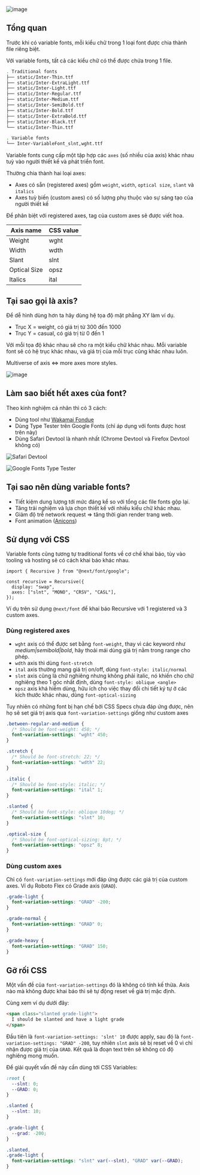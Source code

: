 ![image](https://user-images.githubusercontent.com/19520278/207461165-ee850d3d-ee70-45bd-826a-eaf00ed90c4e.png)

## Tổng quan

Trước khi có variable fonts, mỗi kiểu chữ trong 1 loại font được chia thành file riêng biệt.

Với variable fonts, tất cả các kiểu chữ có thể được chứa trong 1 file.

```sh
. Traditional fonts
├── static/Inter-Thin.ttf
├── static/Inter-ExtraLight.ttf
├── static/Inter-Light.ttf
├── static/Inter-Regular.ttf
├── static/Inter-Medium.ttf
├── static/Inter-SemiBold.ttf
├── static/Inter-Bold.ttf
├── static/Inter-ExtraBold.ttf
├── static/Inter-Black.ttf
└── static/Inter-Thin.ttf

. Variable fonts
└── Inter-VariableFont_slnt,wght.ttf
```

Variable fonts cung cấp một tập hợp các `axes` (số nhiều của axis) khác nhau tuỳ vào người thiết kế và phát triển font.

Thường chia thành hai loại axes:

- Axes có sẵn (registered axes) gồm `weight`, `width`, `optical size`, `slant` và `italics`
- Axes tuỳ biến (custom axes) có số lượng phụ thuộc vào sự sáng tạo của người thiết kế

Để phân biệt với registered axes, tag của custom axes sẽ được viết hoa.

| Axis name    | CSS value |
| ------------ | --------- |
| Weight       | wght      |
| Width        | wdth      |
| Slant        | slnt      |
| Optical Size | opsz      |
| Italics      | ital      |

## Tại sao gọi là axis?

Để dễ hình dùng hơn ta hãy dùng hệ tọa độ mặt phẳng XY làm ví dụ.

- Trục X = weight, có giá trị từ 300 đến 1000
- Trục Y = casual, có giá trị từ 0 đến 1

Với mỗi tọa độ khác nhau sẽ cho ra một kiểu chữ khác nhau.
Mỗi variable font sẽ có hệ trục khác nhau, và giá trị của mỗi trục cũng khác nhau luôn.

Multiverse of axis <=> more axes more styles.

![image](https://user-images.githubusercontent.com/19520278/207461448-ed290dfe-ab62-47fa-a3bd-f82f9f75ee00.png)

## Làm sao biết hết axes của font?

Theo kinh nghiệm cá nhân thì có 3 cách:

- Dùng tool như [Wakamai Fondue](https://wakamaifondue.com/)
- Dùng Type Tester trên Google Fonts (chỉ áp dụng với fonts được host trên này)
- Dùng Safari Devtool là nhanh nhất (Chrome Devtool và Firefox Devtool không có)

![Safari Devtool](https://user-images.githubusercontent.com/19520278/207461751-a39fb548-8822-4c0b-89e9-fef32d50cdf5.png)

![Google Fonts Type Tester](https://user-images.githubusercontent.com/19520278/207461869-500820ef-e1bc-4fb1-86a0-577e53473735.png)

## Tại sao nên dùng variable fonts?

- Tiết kiệm dung lượng tới mức đáng kể so với tổng các file fonts gộp lại.
- Tăng trải nghiệm và lựa chọn thiết kế với nhiều kiểu chữ khác nhau.
- Giảm độ trễ network request => tăng thời gian render trang web.
- Font animation ([Anicons](https://typogram.github.io/Anicons))

## Sử dụng với CSS

Variable fonts cũng tương tự traditional fonts về cơ chế khai báo, tùy vào tooling và hosting sẽ có cách khai báo khác nhau.

```tsx
import { Recursive } from "@next/font/google";

const recursive = Recursive({
  display: "swap",
  axes: ["slnt", "MONO", "CRSV", "CASL"],
});
```

Ví dụ trên sử dụng `@next/font` để khai báo Recursive với 1 registered và 3 custom axes.

### Dùng registered axes

- `wght` axis có thể được set bằng `font-weight`, thay vì các keyword như _medium|semibold|bold_, hãy thoải mái dùng giá trị nằm trong range cho phép.
- `wdth` axis thì dùng `font-stretch`
- `ital` axis thường mang giá trị on/off, dùng `font-style: italic/normal`
- `slnt` axis cũng là chữ nghiêng nhưng không phải italic, nó khiến cho chữ nghiêng theo 1 góc nhất định, dùng `font-style: oblique <angle>`
- `opsz` axis khá hiếm dùng, hữu ích cho việc thay đổi chi tiết ký tự ở các kích thước khác nhau, dùng `font-optical-sizing`

Tuy nhiên có những font bị hạn chế bởi CSS Specs chưa đáp ứng được, nên họ sẽ set giá trị axis qua `font-variation-settings` giống như custom axes

```css
.between-regular-and-medium {
  /* Should be font-weight: 450; */
  font-variation-settings: "wght" 450;
}

.stretch {
  /* Should be font-stretch: 22; */
  font-variation-settings: "wdth" 22;
}

.italic {
  /* Should be font-style: italic; */
  font-variation-settings: "ital" 1;
}

.slanted {
  /* Should be font-style: oblique 10deg; */
  font-variation-settings: "slnt" 10;
}

.optical-size {
  /* Should be font-optical-sizing: 8pt; */
  font-variation-settings: "opsz" 8;
}
```

### Dùng custom axes

Chỉ có `font-variation-settings` mới đáp ứng được các giá trị của custom axes. Ví dụ Roboto Flex có Grade axis (`GRAD`).

```css
.grade-light {
  font-variation-settings: "GRAD" -200;
}

.grade-normal {
  font-variation-settings: "GRAD" 0;
}

.grade-heavy {
  font-variation-settings: "GRAD" 150;
}
```

## Gỡ rối CSS

Một vấn đề của `font-variation-settings` đó là không có tính kế thừa. Axis nào mà không được khai báo thì sẽ tự động reset về giá trị mặc định.

Cùng xem ví dụ dưới đây:

```html
<span class="slanted grade-light">
  I should be slanted and have a light grade
</span>
```

Đầu tiên là `font-variation-settings: 'slnt' 10` được apply, sau đó là `font-variation-settings: "GRAD" -200`, tuy nhiên `slnt` axis sẽ bị reset về 0 vì chỉ nhận được giá trị của `GRAD`. Kết quả là đoạn text trên sẽ không có độ nghiêng mong muốn.

Để giải quyết vấn đề này cần dùng tới CSS Variables:

```css
:root {
  --slnt: 0;
  --GRAD: 0;
}

.slanted {
  --slnt: 10;
}

.grade-light {
  --grad: -200;
}

.slanted,
.grade-light {
  font-variation-settings: "slnt" var(--slnt), "GRAD" var(--GRAD);
}
```

